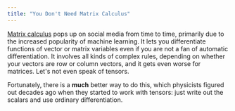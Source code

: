 ```yaml
---
title: "You Don't Need Matrix Calculus"
---
```


[Matrix calculus](https://en.wikipedia.org/wiki/Matrix_calculus) pops up on social media from time to time, primarily due to the increased popularity of machine learning. It lets you differentiate functions of vector or matrix variables even if you are not a fan of automatic differentiation. It involves all kinds of complex rules, depending on whether your vectors are row or column vectors, and it gets even worse for matrices. Let's not even speak of tensors.

Fortunately, there is a **much** better way to do this, which physicists figured out decades ago when they started to work with tensors: just write out the scalars and use ordinary differentiation.


